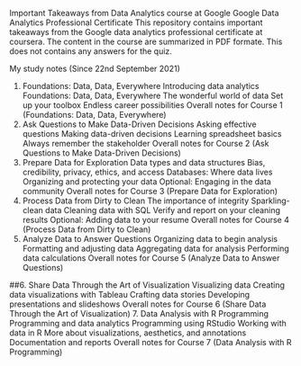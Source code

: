 Important Takeaways from Data Analytics course at Google
Google Data Analytics Professional Certificate
This repository contains important takeaways from the Google data analytics professional certificate at coursera. The content in the course are summarized in PDF formate. This does not contains any answers for the quiz.

My study notes (Since 22nd September 2021)
1. Foundations: Data, Data, Everywhere
Introducing data analytics
Foundations: Data, Data, Everywhere
The wonderful world of data
Set up your toolbox
Endless career possibilities
Overall notes for Course 1 (Foundations: Data, Data, Everywhere)
2. Ask Questions to Make Data-Driven Decisions
Asking effective questions
Making data-driven decisions
Learning spreadsheet basics
Always remember the stakeholder
Overall notes for Course 2 (Ask Questions to Make Data-Driven Decisions)
3. Prepare Data for Exploration
Data types and data structures
Bias, credibility, privacy, ethics, and access
Databases: Where data lives
Organizing and protecting your data
Optional: Engaging in the data community
Overall notes for Course 3 (Prepare Data for Exploration)
4. Process Data from Dirty to Clean
The importance of integrity
Sparkling-clean data
Cleaning data with SQL
Verify and report on your cleaning results
Optional: Adding data to your resume
Overall notes for Course 4 (Process Data from Dirty to Clean)
5. Analyze Data to Answer Questions
Organizing data to begin analysis
Formatting and adjusting data
Aggregating data for analysis
Performing data calculations
Overall notes for Course 5 (Analyze Data to Answer Questions)


##6. Share Data Through the Art of Visualization
Visualizing data
Creating data visualizations with Tableau
Crafting data stories
Developing presentations and slideshows
Overall notes for Course 6 (Share Data Through the Art of Visualization)
7. Data Analysis with R Programming
Programming and data analytics
Programming using RStudio
Working with data in R
More about visualizations, aesthetics, and annotations
Documentation and reports
Overall notes for Course 7 (Data Analysis with R Programming)
